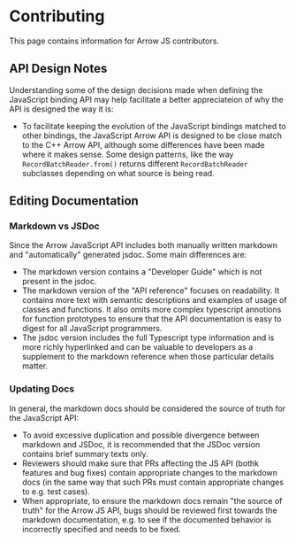 # Contributing

This page contains information for Arrow JS contributors.

## API Design Notes

Understanding some of the design decisions made when defining the JavaScript binding API may help facilitate a better appreciateion of why the API is designed the way it is:

- To facilitate keeping the evolution of the JavaScript bindings matched to other bindings, the JavaScript Arrow API is designed to be close match to the C++ Arrow API, although some differences have been made where it makes sense. Some design patterns, like the way `RecordBatchReader.from()` returns different `RecordBatchReader` subclasses depending on what source is being read.

## Editing Documentation

### Markdown vs JSDoc

Since the Arrow JavaScript API includes both manually written markdown and "automatically" generated jsdoc. Some main differences are:

- The markdown version contains a "Developer Guide" which is not present in the jsdoc.
- The markdown version of the "API reference" focuses on readability. It contains more text with semantic descriptions and examples of usage of classes and functions. It also omits more complex typescript annotions for function prototypes to ensure that the API documentation is easy to digest for all JavaScript programmers.
- The jsdoc version includes the full Typescript type information and is more richly hyperlinked and can be valuable to developers as a supplement to the markdown reference when those particular details matter.

### Updating Docs

In general, the markdown docs should be considered the source of truth for the JavaScript API:

- To avoid excessive duplication and possible divergence between markdown and JSDoc, it is recommended that the JSDoc version contains brief summary texts only.
- Reviewers should make sure that PRs affecting the JS API (bothk features and bug fixes) contain appropriate changes to the markdown docs (in the same way that such PRs must contain appropriate changes to e.g. test cases).
- When appropriate, to ensure the markdown docs remain "the source of truth" for the Arrow JS API, bugs should be reviewed first towards the markdown documentation, e.g. to see if the documented behavior is incorrectly specified and needs to be fixed.
